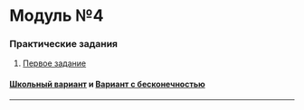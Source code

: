 # Модуль №4
### Практические задания
1) [Первое задание](module_4_1.py)

#### [Школьный вариант](fake_math.py) и [Вариант с бесконечностью](true_math.py)

---

